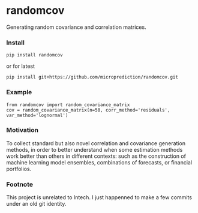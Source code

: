 # randomcov
Generating random covariance and correlation matrices. 


### Install 

    pip install randomcov 

or for latest

    pip install git+https://github.com/microprediction/randomcov.git
    
### Example

    from randomcov import random_covariance_matrix
    cov = random_covariance_matrix(n=50, corr_method='residuals', var_method='lognormal')

### Motivation

To collect standard but also novel correlation and covariance generation methods, in order to better understand when some estimation methods work better than others in different contexts: such as the construction of machine learning model ensembles, combinations of forecasts, or financial portfolios.  



### Footnote
This project is unrelated to Intech. I just happenned to make a few commits under an old git identity. 
